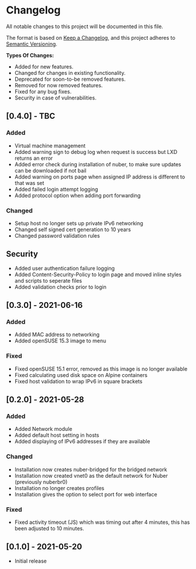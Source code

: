 # Changelog

All notable changes to this project will be documented in this file.

The format is based on [Keep a Changelog](https://keepachangelog.com/en/1.0.0/),
and this project adheres to [Semantic Versioning](https://semver.org/spec/v2.0.0.html).

**Types Of Changes:**

- Added for new features.
- Changed for changes in existing functionality.
- Deprecated for soon-to-be removed features.
- Removed for now removed features.
- Fixed for any bug fixes.
- Security in case of vulnerabilities.

## [0.4.0] - TBC

### Added

- Virtual machine management
- Added warning sign to debug log when request is success but LXD returns an error
- Added error check during installation of nuber, to make sure updates can be downloaded if not bail
- Added warning on ports page when assigned IP address is different to that was set
- Added failed login attempt logging
- Added protocol option when adding port forwarding

### Changed

- Setup host no longer sets up private IPv6 networking
- Changed self signed cert generation to 10 years
- Changed password validation rules

## Security

- Added user authentication failure logging
- Added Content-Security-Policy to login page and moved inline styles and scripts to seperate files
- Added validation checks prior to login

## [0.3.0] - 2021-06-16

### Added

- Added MAC address to networking
- Added openSUSE 15.3 image to menu

### Fixed

- Fixed openSUSE 15.1 error, removed as this image is no longer available
- Fixed calculating used disk space on Alpine containers
- Fixed host validation to wrap IPv6 in square brackets

## [0.2.0] - 2021-05-28

### Added

- Added Network module
- Added default host setting in hosts
- Added displaying of IPv6 addresses if they are available

### Changed

- Installation now creates nuber-bridged for the bridged network
- Installation now created vnet0 as the default network for Nuber (previously nuberbr0)
- Installation no longer creates profiles
- Installation gives the option to select port for web interface

### Fixed

- Fixed activity timeout (JS) which was timing out after 4 minutes, this has been adjusted to 10 minutes.

## [0.1.0] - 2021-05-20

- Initial release
